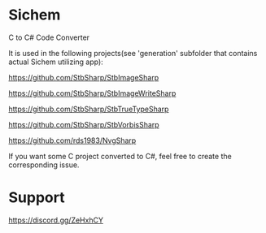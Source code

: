 # Sichem
C to C# Code Converter

It is used in the following projects(see 'generation' subfolder that contains actual Sichem utilizing app):

https://github.com/StbSharp/StbImageSharp

https://github.com/StbSharp/StbImageWriteSharp

https://github.com/StbSharp/StbTrueTypeSharp

https://github.com/StbSharp/StbVorbisSharp

https://github.com/rds1983/NvgSharp

If you want some C project converted to C#, feel free to create the corresponding issue.

# Support
https://discord.gg/ZeHxhCY
